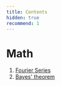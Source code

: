 ```yaml
---
title: Contents
hidden: true
recommend: 1
---
```


# Math

1. [Fourier Series](./01_fourier-series.md)
2. [Bayes' theorem](./04_bayes-theorem.md)
